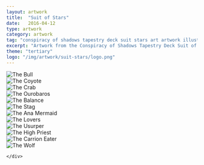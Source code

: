 ```yaml
---
layout: artwork
title:  "Suit of Stars"
date:   2016-04-12
type: artwork
category: artwork
tag: "conspiracy of shadows tapestry deck suit stars art artwork illustration"
excerpt: "Artwork from the Conspiracy of Shadows Tapestry Deck Suit of Stars, a themed take on the traditional tarot deck."
theme: "tertiary"
logo: "/img/artwork/suit-stars/logo.png"
---
```

<div class="image-container">
	<div class="wrapper">
		<section class="artwork">
			<img src="/img/artwork/suit-stars/01-theBull.jpg" alt="The Bull"/>		
		</section>
		<section class="artwork">
			<img src="/img/artwork/suit-stars/02-theCoyote.jpg" alt="The Coyote"/>		
		</section>
		<section class="artwork">
			<img src="/img/artwork/suit-stars/03-theCrab.jpg" alt="The Crab"/>		
		</section>
		<section class="artwork">
			<img src="/img/artwork/suit-stars/04-theOurobaros.jpg" alt="The Ourobaros"/>		
		</section>
		<section class="artwork">
			<img src="/img/artwork/suit-stars/05-theBalance.jpg" alt="The Balance"/>		
		</section>
		<section class="artwork">
			<img src="/img/artwork/suit-stars/06-theStag.jpg" alt="The Stag"/>		
		</section>
		<section class="artwork">
			<img src="/img/artwork/suit-stars/07-theMermaid.jpg" alt="The Ana Mermaid"/>		
		</section>
		<section class="artwork">
			<img src="/img/artwork/suit-stars/08-theLovers.jpg" alt="The Lovers"/>		
		</section>
		<section class="artwork">
			<img src="/img/artwork/suit-stars/09-theUsurper.jpg" alt="The Usurper"/>		
		</section>
		<section class="artwork">
			<img src="/img/artwork/suit-stars/10-theHighPriest.jpg" alt="The High Priest"/>		
		</section>
		<section class="artwork">
			<img src="/img/artwork/suit-stars/11-theCarrionEater.jpg" alt="The Carrion Eater"/>		
		</section>
		<section class="artwork">
			<img src="/img/artwork/suit-stars/12-theWolf.jpg" alt="The Wolf"/>		
		</section>

	</div>
</div>
